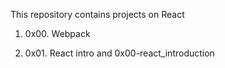 This repository contains projects on React

1. 0x00. Webpack

2. 0x01. React intro and 0x00-react_introduction
